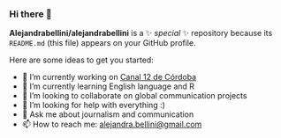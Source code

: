 ### Hi there 👋


**Alejandrabellini/alejandrabellini** is a ✨ _special_ ✨ repository because its `README.md` (this file) appears on your GitHub profile.

Here are some ideas to get you started:

- 🔭 I’m currently working on [Canal 12 de Córdoba](https://eldoce.tv/)
- 🌱 I’m currently learning English language and R
- 👯 I’m looking to collaborate on global communication projects
- 🤔 I’m looking for help with everything :) 
- 💬 Ask me about journalism and communication
- 📫 How to reach me: alejandra.bellini@gmail.com


